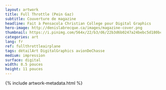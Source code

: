 ```yaml
---
layout: artwork
title: Full Throttle (Pein Gaz)
subtitle: Couverture de magazine
headline: Fait à Pensacola Christian College pour Digital Graphics
hero-image: http://denislabrecque.ca/images/magazine-cover.png
thumbnail: https://i.pinimg.com/564x/22/b3/d6/22b3d6b0247a24bebc5d180bc4784706.jpg
categories: art
lang: fr
ref: fullthrottleairplane
tags: détailArt DigitalGraphics avionDeChasse
medium: impression
surface: digital
width: 8.5 pouces
height: 11 pouces
---
```

{% include artwork-metadata.html %}

